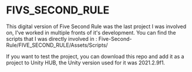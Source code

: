# FIVS_SECOND_RULE

This digital version of Five Second Rule was the last project I was involved on, I've worked in multiple fronts of it's development.
You can find the scripts that I was directly involved in : 
Five-Second-Rule/FIVE_SECOND_RULE/Assets/Scripts/

If you want to test the project, you can download this repo and add it as a project to Unity HUB, the Unity version used for it was 2021.2.9f1.
